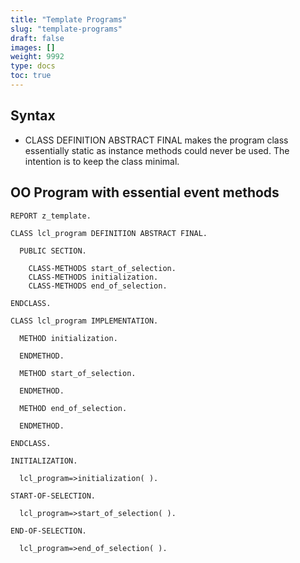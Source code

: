 ```yaml
---
title: "Template Programs"
slug: "template-programs"
draft: false
images: []
weight: 9992
type: docs
toc: true
---
```


## Syntax
- CLASS DEFINITION ABSTRACT FINAL makes the program class essentially static as instance methods could never be used. The intention is to keep the class minimal.

## OO Program with essential event methods
    REPORT z_template.
    
    CLASS lcl_program DEFINITION ABSTRACT FINAL.
    
      PUBLIC SECTION.
    
        CLASS-METHODS start_of_selection.
        CLASS-METHODS initialization.
        CLASS-METHODS end_of_selection.
    
    ENDCLASS.
    
    CLASS lcl_program IMPLEMENTATION.
    
      METHOD initialization.
    
      ENDMETHOD.
    
      METHOD start_of_selection.
    
      ENDMETHOD.
    
      METHOD end_of_selection.
    
      ENDMETHOD.
    
    ENDCLASS.
    
    INITIALIZATION.
    
      lcl_program=>initialization( ).
    
    START-OF-SELECTION.
    
      lcl_program=>start_of_selection( ).
    
    END-OF-SELECTION.
    
      lcl_program=>end_of_selection( ).

